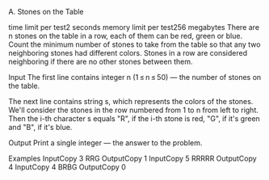 A. Stones on the Table


time limit per test2 seconds
memory limit per test256 megabytes
There are n stones on the table in a row, each of them can be red, green or blue. Count the minimum number of stones to take from the table so that any two neighboring stones had different colors. Stones in a row are considered neighboring if there are no other stones between them.

Input
The first line contains integer n (1 ≤ n ≤ 50) — the number of stones on the table.

The next line contains string s, which represents the colors of the stones. We'll consider the stones in the row numbered from 1 to n from left to right. Then the i-th character s equals "R", if the i-th stone is red, "G", if it's green and "B", if it's blue.

Output
Print a single integer — the answer to the problem.

Examples
InputCopy
3
RRG
OutputCopy
1
InputCopy
5
RRRRR
OutputCopy
4
InputCopy
4
BRBG
OutputCopy
0